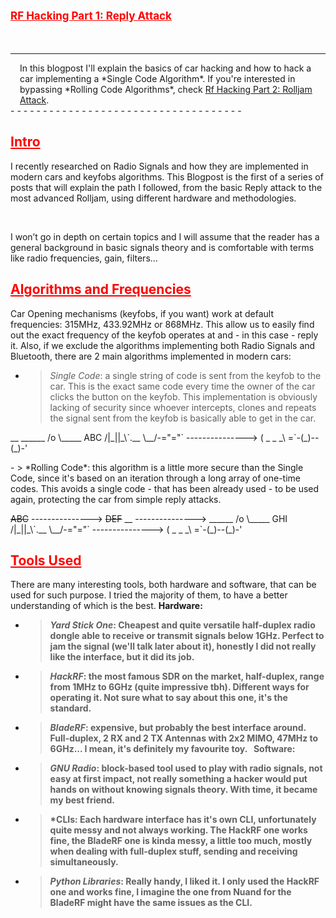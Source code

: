 # <span style="color:red;font-size:17px;"><ins><b>RF Hacking Part 1: Reply Attack</b></ins></span>

&nbsp;

- - - - - - - - - - - - - - - - - - - - - - - - - - - - - - - - - - - - 
<div style="  padding-left: 15px;padding-right: 15px;">In this blogpost I'll explain the basics of car hacking and how to hack a car implementing a *Single Code Algorithm*. If you're interested in bypassing *Rolling Code Algorithms*, check <a href="https://scare.rocks/2022/01/27/RF-Hacking-Part-2-Rolljam-Attack.html">Rf Hacking Part 2: Rolljam Attack</a>.</div>
- - - - - - - - - - - - - - - - - - - - - - - - - - - - - - - - - - - - 

## <ins style="color:red;"><b>Intro</b></ins>
I recently researched on Radio Signals and how they are implemented in modern cars and keyfobs algorithms.
This Blogpost is the first of a series of posts that will explain the path I followed, from the basic Reply attack to the most advanced Rolljam, using different hardware and methodologies.

&nbsp;

I won’t go in depth on certain topics and I will assume that the reader has a general background in basic signals theory and is comfortable with terms like radio frequencies, gain, filters… 

## <ins style="color:red;"><b>Algorithms and Frequencies</b></ins>
Car Opening mechanisms (keyfobs, if you want) work at default frequencies: 315MHz, 433.92MHz or 868MHz. This allow us to easily find out the exact frequency of the keyfob operates at and - in this case - reply it.
Also, if we exclude the algorithms implementing both Radio Signals and Bluetooth, there are 2 main algorithms implemented in modern cars:
&nbsp;

- > *Single Code*: a single string of code is sent from the keyfob to the car. This is the exact same code every time the owner of the car clicks the button on the keyfob. This implementation is obviously lacking of security since whoever intercepts, clones and repeats the signal sent from the keyfob is basically able to get in the car.
<p>                  
      __                            ______
     /o \_____        ABC          /|_||_\`.__
     \__/-="="` --------------->  (   _    _ _\
                                  =`-(_)--(_)-' 
 
</p>
- > *Rolling Code*: this algorithm is a little more secure than the Single Code, since it's based on an iteration through a long array of one-time codes. This avoids a single code - that has been already used - to be used again, protecting the car from simple reply attacks.
<p>
                       <del>ABC</del>
                --------------->
                       <del>DEF</del>
      __        --------------->    ______
     /o \_____         GHI         /|_||_\`.__
     \__/-="="` --------------->  (   _    _ _\
                                  =`-(_)--(_)-' 
 
</p>

## <ins style="color:red;"><b>Tools Used</b></ins>
There are many interesting tools, both hardware and software, that can be used for such purpose. I tried the majority of them, to have a better understanding of which is the best.
<b>Hardware:<b>
- > *Yard Stick One*: Cheapest and quite versatile half-duplex radio dongle able to receive or transmit signals below 1GHz. Perfect to jam the signal (we'll talk later about it), honestly I did not really like the interface, but it did its job.

- > *HackRF*: the most famous SDR on the market, half-duplex, range from 1MHz to 6GHz (quite impressive tbh). Different ways for operating it. Not sure what to say about this one, it's the standard.

- > *BladeRF*: expensive, but probably the best interface around. Full-duplex, 2 RX and 2 TX Antennas with 2x2 MIMO, 47MHz to 6GHz... I mean, it's definitely my favourite toy.
&nbsp;
<b>Software:<b>
- > *GNU Radio*: block-based tool used to play with radio signals, not easy at first impact, not really something a hacker would put hands on without knowing signals theory. With time, it became my best friend.
      
- > *CLIs: Each hardware interface has it's own CLI, unfortunately quite messy and not always working. The HackRF one works fine, the BladeRF one is kinda messy, a little too much, mostly when dealing with full-duplex stuff, sending and receiving simultaneously.
      
- > *Python Libraries*: Really handy, I liked it. I only used the HackRF one and works fine, I imagine the one from Nuand for the BladeRF might have the same issues as the CLI.


